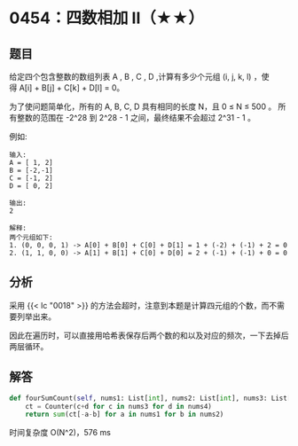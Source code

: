 # 0454：四数相加 II（★★）



## 题目

给定四个包含整数的数组列表 A , B , C , D ,计算有多少个元组 (i, j, k, l) ，使得 A[i] + B[j] + C[k] + D[l] = 0。

为了使问题简单化，所有的 A, B, C, D 具有相同的长度 N，且 0 ≤ N ≤ 500 。
所有整数的范围在 -2^28 到 2^28 - 1 之间，最终结果不会超过 2^31 - 1 。


例如:

	输入:
	A = [ 1, 2]
	B = [-2,-1]
	C = [-1, 2]
	D = [ 0, 2]

	输出:
	2

	解释:
	两个元组如下:
	1. (0, 0, 0, 1) -> A[0] + B[0] + C[0] + D[1] = 1 + (-2) + (-1) + 2 = 0
	2. (1, 1, 0, 0) -> A[1] + B[1] + C[0] + D[0] = 2 + (-1) + (-1) + 0 = 0


## 分析

采用 {{< lc "0018" >}} 的方法会超时，注意到本题是计算四元组的个数，而不需要列举出来。

因此在遍历时，可以直接用哈希表保存后两个数的和以及对应的频次，一下去掉后两层循环。

## 解答

```python
def fourSumCount(self, nums1: List[int], nums2: List[int], nums3: List[int], nums4: List[int]) -> int:
	ct = Counter(c+d for c in nums3 for d in nums4)
	return sum(ct[-a-b] for a in nums1 for b in nums2)
```
时间复杂度 O(N^2)，576 ms


